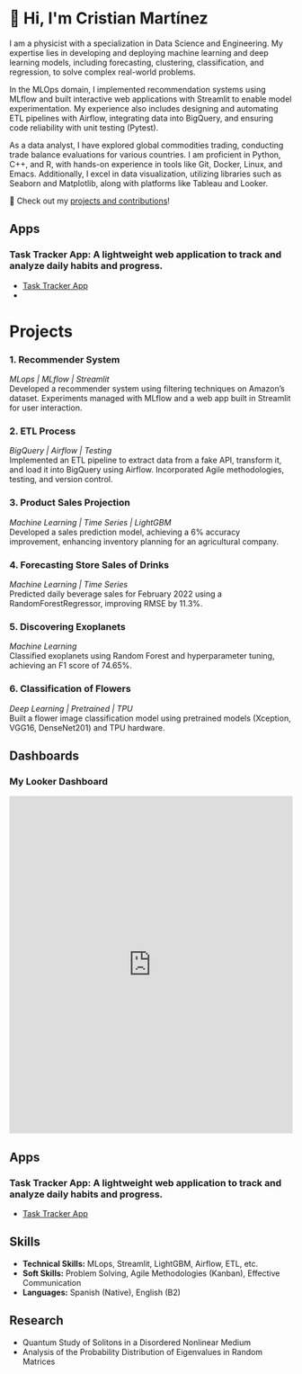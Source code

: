 
# 👋 Hi, I'm Cristian Martínez  

I am a physicist with a specialization in Data Science and Engineering. My expertise lies in developing and deploying machine learning and deep learning models, including forecasting, clustering, classification, and regression, to solve complex real-world problems.  

In the MLOps domain, I implemented recommendation systems using MLflow and built interactive web applications with Streamlit to enable model experimentation. My experience also includes designing and automating ETL pipelines with Airflow, integrating data into BigQuery, and ensuring code reliability with unit testing (Pytest).  

As a data analyst, I have explored global commodities trading, conducting trade balance evaluations for various countries. I am proficient in Python, C++, and R, with hands-on experience in tools like Git, Docker, Linux, and Emacs. Additionally, I excel in data visualization, utilizing libraries such as Seaborn and Matplotlib, along with platforms like Tableau and Looker.  

🚀 Check out my [projects and contributions](https://github.com/cristianBMJ)!  

## Apps  

### Task Tracker App: A lightweight web application to track and analyze daily habits and progress.
- [Task Tracker App](https://task-tracker-app.streamlit.app/)
- 
# Projects  

### 1. **Recommender System**  
*MLops | MLflow | Streamlit*  
Developed a recommender system using filtering techniques on Amazon’s dataset. Experiments managed with MLflow and a web app built in Streamlit for user interaction.  

### 2. **ETL Process**  
*BigQuery | Airflow | Testing*  
Implemented an ETL pipeline to extract data from a fake API, transform it, and load it into BigQuery using Airflow. Incorporated Agile methodologies, testing, and version control.  

### 3. **Product Sales Projection**  
*Machine Learning | Time Series | LightGBM*  
Developed a sales prediction model, achieving a 6% accuracy improvement, enhancing inventory planning for an agricultural company.  

### 4. **Forecasting Store Sales of Drinks**  
*Machine Learning | Time Series*  
Predicted daily beverage sales for February 2022 using a RandomForestRegressor, improving RMSE by 11.3%.  

### 5. **Discovering Exoplanets**  
*Machine Learning*  
Classified exoplanets using Random Forest and hyperparameter tuning, achieving an F1 score of 74.65%.  

### 6. **Classification of Flowers**  
*Deep Learning | Pretrained | TPU*  
Built a flower image classification model using pretrained models (Xception, VGG16, DenseNet201) and TPU hardware.  

## Dashboards  

### My Looker Dashboard  
<iframe width="100%" height="600" src="https://lookerstudio.google.com/embed/u/0/reporting/337678f8-8ace-4915-b44e-515ef1c6f544/page/Ja7VE" frameborder="0" style="border:0" allowfullscreen></iframe>  

## Apps  

### Task Tracker App: A lightweight web application to track and analyze daily habits and progress.
- [Task Tracker App](https://task-tracker-app.streamlit.app/)  


## Skills  
- **Technical Skills:** MLops, Streamlit, LightGBM, Airflow, ETL, etc.  
- **Soft Skills:** Problem Solving, Agile Methodologies (Kanban), Effective Communication  
- **Languages:** Spanish (Native), English (B2)  

## Research  
- Quantum Study of Solitons in a Disordered Nonlinear Medium  
- Analysis of the Probability Distribution of Eigenvalues in Random Matrices  

